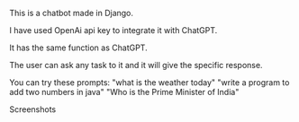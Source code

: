 This is a chatbot made in Django.

I have used OpenAi api key to integrate it with ChatGPT.

It has the same function as ChatGPT.

The user can ask any task to it and it will give the specific response.

You can try these prompts:
"what is the weather today"
"write a program to add two numbers in java"
"Who is the Prime Minister of India"

Screenshots



